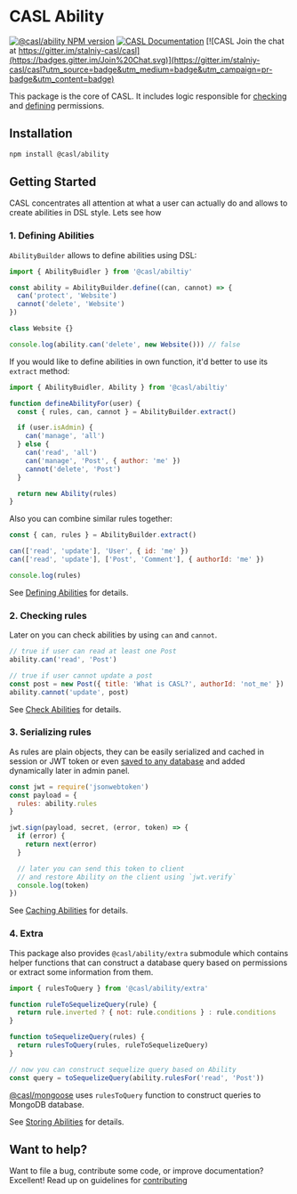 # CASL Ability

[![@casl/ability NPM version](https://badge.fury.io/js/%40casl%2Fability.svg)](https://badge.fury.io/js/%40casl%2Fability)
[![CASL Documentation](https://img.shields.io/badge/documentation-available-brightgreen.svg)](https://stalniy.github.io/casl/)
[![CASL Join the chat at https://gitter.im/stalniy-casl/casl](https://badges.gitter.im/Join%20Chat.svg)](https://gitter.im/stalniy-casl/casl?utm_source=badge&utm_medium=badge&utm_campaign=pr-badge&utm_content=badge)

This package is the core of CASL. It includes logic responsible for [checking][check-abilities] and [defining][define-abilities] permissions.

## Installation

```sh
npm install @casl/ability
```

## Getting Started

CASL concentrates all attention at what a user can actually do and allows to create abilities in DSL style. Lets see how

### 1. Defining Abilities

`AbilityBuilder` allows to define abilities using DSL:

```js
import { AbilityBuidler } from '@casl/abiltiy'

const ability = AbilityBuilder.define((can, cannot) => {
  can('protect', 'Website')
  cannot('delete', 'Website')
})

class Website {}

console.log(ability.can('delete', new Website())) // false
```

If you would like to define abilities in own function, it'd better to use its `extract` method:

```js
import { AbilityBuidler, Ability } from '@casl/abiltiy'

function defineAbilityFor(user) {
  const { rules, can, cannot } = AbilityBuilder.extract()

  if (user.isAdmin) {
    can('manage', 'all')
  } else {
    can('read', 'all')
    can('manage', 'Post', { author: 'me' })
    cannot('delete', 'Post')
  }

  return new Ability(rules)
}
```

Also you can combine similar rules together:

```js
const { can, rules } = AbilityBuilder.extract()

can(['read', 'update'], 'User', { id: 'me' })
can(['read', 'update'], ['Post', 'Comment'], { authorId: 'me' })

console.log(rules)
```

See [Defining Abilities][define-abilities] for details.

### 2. Checking rules

Later on you can check abilities by using `can` and `cannot`.

```js
// true if user can read at least one Post
ability.can('read', 'Post')

// true if user cannot update a post
const post = new Post({ title: 'What is CASL?', authorId: 'not_me' })
ability.cannot('update', post)
```

See [Check Abilities][check-abilities] for details.

### 3. Serializing rules

As rules are plain objects, they can be easily serialized and cached in session or JWT token or even [saved to any database][store-rules] and added dynamically later in admin panel.

```js
const jwt = require('jsonwebtoken')
const payload = {
  rules: ability.rules
}

jwt.sign(payload, secret, (error, token) => {
  if (error) {
    return next(error)
  }

  // later you can send this token to client
  // and restore Ability on the client using `jwt.verify`
  console.log(token)
})
```

See [Caching Abilities][cache-rules] for details.

### 4. Extra

This package also provides `@casl/ability/extra` submodule which contains helper functions that can construct a database query based on permissions or extract some information from them.

```js
import { rulesToQuery } from '@casl/ability/extra'

function ruleToSequelizeQuery(rule) {
  return rule.inverted ? { not: rule.conditions } : rule.conditions
}

function toSequelizeQuery(rules) {
  return rulesToQuery(rules, ruleToSequelizeQuery)
}

// now you can construct sequelize query based on Ability
const query = toSequelizeQuery(ability.rulesFor('read', 'Post'))
```

[@casl/mongoose](/packages/casl-mongoose) uses `rulesToQuery` function to construct queries to MongoDB database.

See [Storing Abilities][storing-abilities] for details.

## Want to help?

Want to file a bug, contribute some code, or improve documentation? Excellent! Read up on guidelines for [contributing][contributing]

[check-abilities]: https://stalniy.github.io/casl/abilities/2017/07/21/check-abilities.html
[define-abilities]: https://stalniy.github.io/casl/abilities/2017/07/20/define-abilities.html
[contributing]: /CONTRIBUTING.md
[storing-abilities]: https://stalniy.github.io/casl/abilities/storage/2017/07/22/storing-abilities.html
[store-rules]: https://stalniy.github.io/casl/abilities/storage/2017/07/22/storing-abilities.html#storing-abilities
[cache-rules]: https://stalniy.github.io/casl/abilities/storage/2017/07/22/storing-abilities.html#caching-abilities
